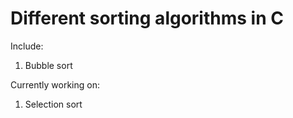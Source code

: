 # Different sorting algorithms in C

Include:
1. Bubble sort

Currently working on:
1. Selection sort
